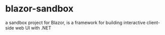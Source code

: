 # blazor-sandbox
 a sandbox project for Blazor, is a framework for building interactive client-side web UI with .NET
